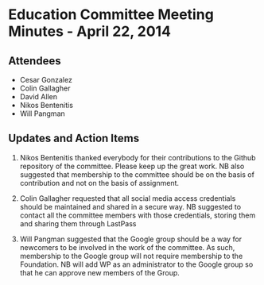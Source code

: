 # Education Committee Meeting Minutes - April 22, 2014

## Attendees

- Cesar Gonzalez
- Colin Gallagher
- David Allen
- Nikos Bentenitis
- Will Pangman


## Updates and Action Items

1. Nikos Bentenitis thanked everybody for their contributions to the Github repository of the committee. Please keep up the great work. NB also suggested that membership to the committee should be on the basis of contribution and not on the basis of assignment.

2. Colin Gallagher requested that all social media access credentials should be maintained and shared in a secure way. NB suggested to contact all the committee members with those credentials, storing them and sharing them through LastPass

3. Will Pangman suggested that the Google group should be a way for newcomers to be involved in the work of the committee. As such, membership to the Google group will not require membership to the Foundation. NB will add WP as an administrator to the Google group so that he can approve new members of the Group.
